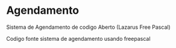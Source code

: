 # Agendamento
Sistema de Agendamento de codigo Aberto (Lazarus Free Pascal) 

Codigo fonte sistema de agendamento usando freepascal
